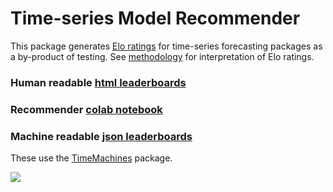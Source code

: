 # Time-series Model Recommender

This package generates [Elo ratings](https://microprediction.github.io/timeseries-elo-ratings/html_leaderboards/univariate-k_003.html) for time-series forecasting packages as a by-product of testing. See [methodology](https://github.com/microprediction/timeseries-elo-ratings/blob/main/METHODOLOGY.md) for interpretation of Elo ratings. 

### Human readable [html leaderboards](https://microprediction.github.io/timeseries-elo-ratings/html_leaderboards/univariate-k_008.html)

### Recommender [colab notebook](https://github.com/microprediction/timeseries-elo-ratings/blob/main/time_series_recommendations.ipynb)

### Machine readable [json leaderboards](https://github.com/microprediction/timeseries-elo-ratings/tree/main/leaderboards_json)

These use the [TimeMachines](https://github.com/microprediction/timemachines) package.

![](https://i.imgur.com/EgvrWtH.png)



